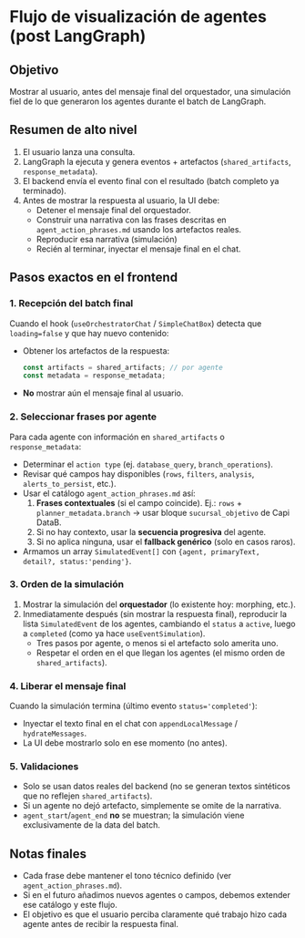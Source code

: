 # Flujo de visualización de agentes (post LangGraph)

## Objetivo
Mostrar al usuario, antes del mensaje final del orquestador, una simulación fiel de lo que generaron los agentes durante el batch de LangGraph.

## Resumen de alto nivel
1. El usuario lanza una consulta.
2. LangGraph la ejecuta y genera eventos + artefactos (`shared_artifacts`, `response_metadata`).
3. El backend envía el evento final con el resultado (batch completo ya terminado).
4. Antes de mostrar la respuesta al usuario, la UI debe:
   - Detener el mensaje final del orquestador.
   - Construir una narrativa con las frases descritas en `agent_action_phrases.md` usando los artefactos reales.
   - Reproducir esa narrativa (simulación)
   - Recién al terminar, inyectar el mensaje final en el chat.

## Pasos exactos en el frontend

### 1. Recepción del batch final
Cuando el hook (`useOrchestratorChat` / `SimpleChatBox`) detecta que `loading=false` y que hay nuevo contenido:
- Obtener los artefactos de la respuesta:
  ```ts
  const artifacts = shared_artifacts; // por agente
  const metadata = response_metadata;
  ```
- **No** mostrar aún el mensaje final al usuario.

### 2. Seleccionar frases por agente
Para cada agente con información en `shared_artifacts` o `response_metadata`:
- Determinar el `action type` (ej. `database_query`, `branch_operations`).
- Revisar qué campos hay disponibles (`rows`, `filters`, `analysis`, `alerts_to_persist`, etc.).
- Usar el catálogo `agent_action_phrases.md` así:
  1. **Frases contextuales** (si el campo coincide). Ej.: `rows` + `planner_metadata.branch` → usar bloque `sucursal_objetivo` de Capi DataB.
  2. Si no hay contexto, usar la **secuencia progresiva** del agente.
  3. Si no aplica ninguna, usar el **fallback genérico** (solo en casos raros).
- Armamos un array `SimulatedEvent[]` con `{agent, primaryText, detail?, status:'pending'}`.

### 3. Orden de la simulación
1. Mostrar la simulación del **orquestador** (lo existente hoy: morphing, etc.).
2. Inmediatamente después (sin mostrar la respuesta final), reproducir la lista `SimulatedEvent` de los agentes, cambiando el `status` a `active`, luego a `completed` (como ya hace `useEventSimulation`).
   - Tres pasos por agente, o menos si el artefacto solo amerita uno.
   - Respetar el orden en el que llegan los agentes (el mismo orden de `shared_artifacts`).

### 4. Liberar el mensaje final
Cuando la simulación termina (último evento `status='completed'`):
- Inyectar el texto final en el chat con `appendLocalMessage` / `hydrateMessages`.
- La UI debe mostrarlo solo en ese momento (no antes).

### 5. Validaciones
- Solo se usan datos reales del backend (no se generan textos sintéticos que no reflejen `shared_artifacts`).
- Si un agente no dejó artefacto, simplemente se omite de la narrativa.
- `agent_start`/`agent_end` **no** se muestran; la simulación viene exclusivamente de la data del batch.

## Notas finales
- Cada frase debe mantener el tono técnico definido (ver `agent_action_phrases.md`).
- Si en el futuro añadimos nuevos agentes o campos, debemos extender ese catálogo y este flujo.
- El objetivo es que el usuario perciba claramente qué trabajo hizo cada agente antes de recibir la respuesta final.
